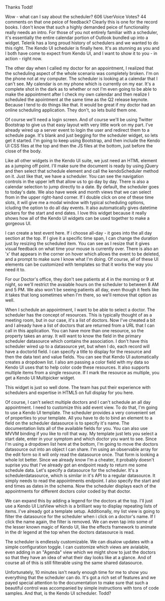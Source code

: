 Thanks Todd!

Wow - what can I say about the scheduler?  606 UserVoice Votes?  44 comments on that one peice of feedback?  Clearly this is one for the record books.  I don't know that such a highly demanded peice of functionality really needs an intro.  For those of you not entirely familiar with a scheduler, it's essentially the entire calendar portion of Outlook bundled up into a widget.  Telerik has a long proud history of schedulers and we wanted to do this right.  The Kendo UI scheduler is finally here.  It's as stunning as you and I both have come to expect from Kendo UI, and I want to show it to you - in action - right now.

The other day when I called my doctor for an appointment, I realized that the scheduling aspect of the whole scenario was completely broken.  I'm on the phone not at my computer.  The scheduler is looking at a calendar that I can't see.  My calendar is on my phone which is currently on my ear.  It's a complete shot in the dark as to whether or not I'm even going to be able to make the appointment after I check my own calendar and then realize I scheduled the apointment at the same time as the Q2 release keynote.  Because I tend to do things like that.  It would be great if my doctor had an online scheduling application.  They don't, so lets build them one.

Of course we'll need a login screen.  And of course we'll be using Twitter Bootstrap to give us that easy layout with very little work on my part.  I've already wired up a server event to login the user and redirect them to a schedule page.  It's blank and just begging for the scheduler widget, so lets get it started.  I'm going to keep using Bootstrap, and then include the Kendo UI CSS files at the top and then the JS files at the bottom, just before the close of the body.

Like all other widgets in the Kendo UI suite, we just need an HTML element as a jumping off point.  I'll make sure the document is ready by using jQuery and then select that schedule element and call the kendoScheduler method on it.  Just like that, we have a scheduler.  You can see the navigation controls in the upper left that allow us to go day by day.  There is also a calendar selection to jump directly to a date.  By default, the scheduler goes to today's date.  We also have week and month views that we can select from in the upper right-hand corner.  If I double click on one of these time slots, it will give me a modal window with typical scheduling options, icluding the option to do all day events.  It also automatically gives datetime pickers for the start and end dates.  I love this widget because it really shows how all of the Kendo UI widgets can be used together to make a gorgeous UI.

I can create a test event here.  If i choose all-day - it goes into the all day section at the top.  If I give it a specific time span, I can change the duration just by resizing the scheduled item.  You can see as I resize that it gives visual feedback on what time your mouse is currently over.  There is also an 'x' that appears in the corner on hover which allows the event to be deleted, and a prompt to make sure I know what I'm doing.  Of course, all of these UI elements can be customized with templates so that it works the way you need it to.

For our Doctor's office, they don't see patients at 4 in the morning or 9 at night, so we'll restrict the avaiable hours on the scheduler to between 8 AM and 5 PM.  We also won't be seeing patients all day, even though it feels like it takes that long sometimes when I'm there, so we'll remove that option as well.

When I schedule an appointment, I want to be able to select a doctor.  The scheduler has the concept of resources.  This is typically thought of as a meeting room, but in our case, it's a list of doctors.  Now I've cheated a bit and I already have a list of doctors that are returned from a URL that I can call in this application.  You can have more than one resource, so the property takes an array.  It will want to know the field in the primary scheduler datasource which contains the association.  I don't have this scheduler wired up to a datasource yet, but when I do, each record will have a doctorId field.  I can specify a title to display for the resource and then the data text and value fields.  You can see that Kendo UI automatically creates a dropdown list.  I also am passing a color field with my data so Kendo UI uses that to help color code these resources.  It also supports multiple items from a single resource.  If I mark the resource as multiple, you get a Kendo UI Multipicker widget.

This widget is just so well done.  The team has put their experience with schedulers and expertise in HTML5 on full display for you here.

Of course, I can't select multiple doctors and I can't schedule an all day appointment.  I need to customize this add event view.  To do that, I'm going to use a Kendo UI template.  The scheduler provides a very convenient set of properties to your template.  All you have to do to bind an element to a field on the scheduler datasource is to specify it's name.  The documentation lists all of the available fields for you.  You can also use MVVM binding if you like to roll that way.  My template just lets you select a start date, enter in your symptom and which doctor you want to see.  Since I'm using a dropdown list here at the bottom, I'm going to move the doctors datasource out into an object I can share.  I'm using an observable array for the edit form so it will only read the datasource once.  That form is looking a whole lot better.  Since we already know I'm a cheater, it probably doesn't suprise you that I've already got an endpoint ready to return me some schedule data.  Let's specify a datasource for the scheduler.  It's a schedulerdatasource, which is similar in it's API to a regular datasource.  It simply needs to read the appointments endpoint.  I also specify the start and end times as dates in the schema.  Now the scheduler displays each of the appointments for different doctors color coded by that doctor.

We can expand this by adding a legend for the doctors at the top.  I'll just use a Kendo UI ListView which is a brilliant way to display repeating lists of items.  I've already got a template setup.  Additionally, my list view is going to filter the datasource for the scheduler when i click on a doctor's name.  If I click the name again, the filter is removed.  We can even tap into some of the lesser known magic of Kendo UI, like the effects framework to animate in the dr legend at the top when the doctors datasource is read.

The scheduler is endlessly customizable.  We can disalow updates with a simple configuration toggle.  I can customize which views are avialable, even adding in an "Agenda" view which we might show to just the doctors so that they have an idea of what their day looks like at a glance.  And of course all of this is still filterable using the same shared datasource.

Unfortunately, 10 minutes isn't nearly enough time for me to show you everything that the scheduler can do.  It's got a rich set of features and we payed special attention to the documentation to make sure that such a beautiful control was accompanied by simple instructions with tons of code samples.  And that, is the Kendo UI scheduler.  Todd?